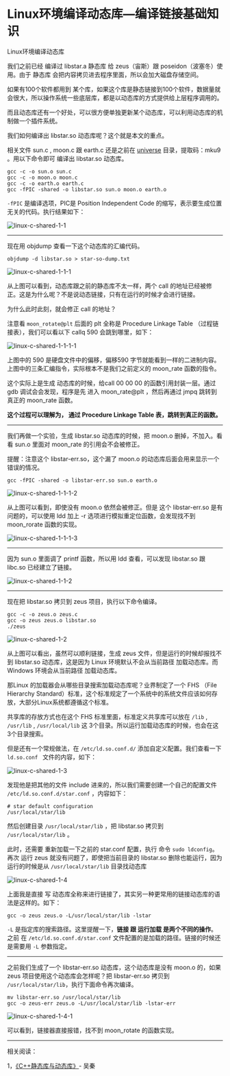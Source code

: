 # Linux环境编译动态库—编译链接基础知识

<div id="meta-description---">Linux环境编译动态库</div>

我们之前已经 编译过 libstar.a 静态库 给 zeus（宙斯）跟 poseidon（波塞冬）使用。由于 静态库 会把内容拷贝进去程序里面，所以会加大磁盘存储空间。

如果有100个软件都用到 某个库，如果这个库是静态链接到100个软件，数据量就会很大，所以操作系统一些底层库，都是以动态库的方式提供给上层程序调用的。

而且动态库还有一个好处，可以很方便单独更新某个动态库，可以利用动态库的机制做一个插件系统。

我们如何编译出 libstar.so 动态库呢？这个就是本文的重点。

相关文件 sun.c , moon.c 跟 earth.c 还是之前在  [universe](https://pan.baidu.com/s/1_reA14rpTZ6PTwY7Qc_q2Q) 目录，提取码：mku9 。用以下命令即可 编译出 libstar.so 动态库。

```
gcc -c -o sun.o sun.c
gcc -c -o moon.o moon.c
gcc -c -o earth.o earth.c 
gcc -fPIC -shared -o libstar.so sun.o moon.o earth.o
```

`-fPIC` 是编译选项，PIC是 Position Independent Code 的缩写，表示要生成位置无关的代码。执行结果如下：

![linux-c-shared-1-1](linux-c-shared\linux-c-shared-1-1.png)



------

现在用 objdump 查看一下这个动态库的汇编代码。

```
objdump -d libstar.so > star-so-dump.txt
```

![linux-c-shared-1-1-1](linux-c-shared\linux-c-shared-1-1-1.png)

从上图可以看到，动态库跟之前的静态库不太一样，两个 call 的地址已经被修正。这是为什么呢？不是说动态链接，只有在运行的时候才会进行链接。

为什么此时此刻，就会修正 call 的地址？

注意看 `moon_rotate@plt`  后面的 plt 全称是 Procedure Linkage Table （过程链接表），我们可以看以下 callq 590 会跳到哪里，如下：

![linux-c-shared-1-1-1-1](linux-c-shared\linux-c-shared-1-1-1-1.png)

上图中的 590 是硬盘文件中的偏移，偏移590 字节就能看到一样的二进制内容。上图中的三条汇编指令，实际根本不是我们之前定义的 moon_rate 函数的指令。

这个实际上是生成 动态库的时候，给call 00 00 00 的函数引用封装一层。通过 gdb 调试会会发现，程序是先 进入 moon_rate@plt ，然后再通过 jmpq 跳转到 真正的 moon_rate 函数。

**这个过程可以理解为， 通过 Procedure Linkage Table 表，跳转到真正的函数。**

------

我们再做一个实验，生成 libstar.so 动态库的时候，把 moon.o 删掉，不加入。看看 sun.o 里面对 moon_rate 的引用会不会被修正。

提醒：注意这个 libstar-err.so，这个漏了 moon.o 的动态库后面会用来显示一个错误的情况。

```
gcc -fPIC -shared -o libstar-err.so sun.o earth.o
```

![linux-c-shared-1-1-1-2](linux-c-shared\linux-c-shared-1-1-1-2.png)

从上图可以看到，即使没有 moon.o 依然会被修正。但是 这个 libstar-err.so 是有问题的，可以使用 ldd 加上 -r 选项进行模拟重定位函数，会发现找不到 moon_rorate 函数的实现。

![linux-c-shared-1-1-1-3](linux-c-shared\linux-c-shared-1-1-1-3.png)

------

因为 sun.o 里面调了 printf 函数，所以用 ldd 查看，可以发现 libstar.so 跟 libc.so 已经建立了链接。

![linux-c-shared-1-1-2](linux-c-shared\linux-c-shared-1-1-2.png)

------

现在把 libstar.so 拷贝到 zeus 项目，执行以下命令编译。

```
gcc -c -o zeus.o zeus.c
gcc -o zeus zeus.o libstar.so
./zeus
```

![linux-c-shared-1-2](linux-c-shared\linux-c-shared-1-2.png)

从上图可以看出，虽然可以顺利链接，生成 zeus 文件，但是运行的时候却报找不到 libstar.so 动态库，这是因为 Linux 环境默认不会从当前路径 加载动态库。而 Windows 环境会从当前路径 加载动态库。

那Linux 的加载器会从哪些目录搜索加载动态库呢？业界制定了一个 FHS （File Hierarchy Standard）标准，这个标准规定了一个系统中的系统文件应该如何存放，大部分Linux系统都遵循这个标准。

共享库的存放方式也在这个 FHS 标准里面，标准定义共享库可以放在 `/lib` , `/usr/lib` , `/usr/local/lib` 这 3个目录。所以运行加载动态库的时候，也会在这 3个目录搜索。

但是还有一个常规做法，在 `/etc/ld.so.conf.d/` 添加自定义配置。我们查看一下 `ld.so.conf ` 文件的内容，如下：

![linux-c-shared-1-3](linux-c-shared\linux-c-shared-1-3.png)

发现他是把其他的文件 include 进来的，所以我们需要创建一个自己的配置文件 `/etc/ld.so.conf.d/star.conf` ，内容如下：

```
# star default configuration
/usr/local/star/lib
```

然后创建目录 `/usr/local/star/lib` ，把 libstar.so 拷贝到  `/usr/local/star/lib` 。

此时，还需要 重新加载一下之前的 star.conf 配置，执行 命令 `sudo ldconfig`。再次 运行 zeus 就没有问题了，即使把当前目录的 libstar.so 删除也能运行，因为 运行的时候是从 `/usr/local/star/lib` 目录找动态库

![linux-c-shared-1-4](linux-c-shared\linux-c-shared-1-4.png)

上面我是直接 写 动态库全称来进行链接了，其实另一种更常用的链接动态库的语法是这样的。如下：

```
gcc -o zeus zeus.o -L/usr/local/star/lib -lstar
```

`-L` 是指定库的搜索路径。这里提醒一下，**链接 跟 运行加载 是两个不同的操作**。之前 在  `/etc/ld.so.conf.d/star.conf` 文件配置的是加载的路径。链接的时候还是需要用 `-L` 参数指定。

------

之前我们生成了一个 libstar-err.so 动态库，这个动态库是没有 moon.o 的，如果 zeus 项目使用这个动态库会怎样呢？把 libstar-err.so 拷贝到 `/usr/local/star/lib`，执行下面命令再次编译。

```
mv libstar-err.so /usr/local/star/lib
gcc -o zeus-err zeus.o -L/usr/local/star/lib -lstar-err
```

![linux-c-shared-1-4-1](linux-c-shared\linux-c-shared-1-4-1.png)

可以看到，链接器直接报错，找不到 moon_rotate 的函数实现。

------

相关阅读：

1，[《C++静态库与动态库》](https://www.cnblogs.com/skynet/p/3372855.html)- 吴秦

